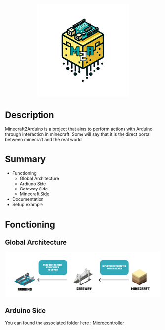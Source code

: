<p align="center">
  <img src="doc/m2a_logo_txt.png" width="300" height="300" />
</p>
<h1>Description</h1>

Minecraft2Arduino is a project that aims to perform actions with Arduino through interaction in minecraft. Some will say that it is the direct portal between minecraft and the real world.


# Summary
- Functioning
  - Global Architecture
  - Ardiuno Side
  - Gateway Side
  - Minecraft Side
- Documentation
- Setup example

# Fonctioning

## Global Architecture
<p align="center">
  <img src="doc/architecture.png" />
</p>

## Arduino Side
You can found the associated folder here : [Microcontroller](./scripts/script.sh)


